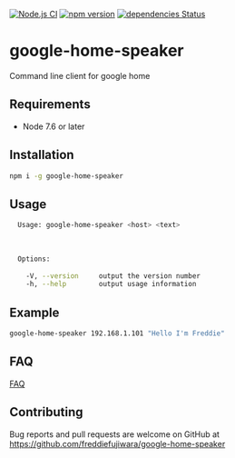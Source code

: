 [![Node.js CI](https://github.com/freddiefujiwara/google-home-speaker/workflows/Node.js%20CI/badge.svg)](https://github.com/freddiefujiwara/google-home-speaker/actions)
[![npm version](https://badge.fury.io/js/google-home-speaker.svg)](https://badge.fury.io/js/google-home-speaker)
[![dependencies Status](https://david-dm.org/freddiefujiwara/google-home-speaker/status.svg)](https://david-dm.org/freddiefujiwara/google-home-speaker)

# google-home-speaker
Command line client for google home 

## Requirements

 - Node 7.6 or later

## Installation

```bash
npm i -g google-home-speaker
```

## Usage
```bash                                                                                     
  Usage: google-home-speaker <host> <text>                                                                                    
                                                                                                                         
                                                                                                                               
                                                                                                                               
  Options:                                                                                                                     
                                                                                                                               
    -V, --version     output the version number
    -h, --help        output usage information  
```

## Example
```bash
google-home-speaker 192.168.1.101 "Hello I'm Freddie"
```

## FAQ

[FAQ](https://github.com/freddiefujiwara/google-home-speaker/wiki/FAQ)

## Contributing

Bug reports and pull requests are welcome on GitHub at https://github.com/freddiefujiwara/google-home-speaker
